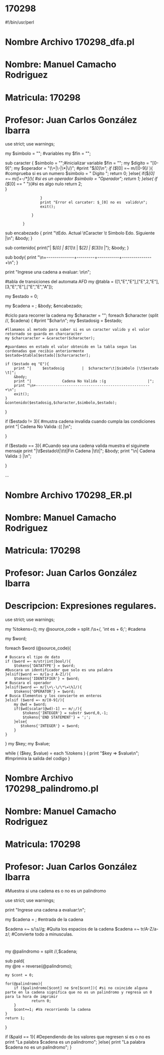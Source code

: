 # 170298
#!/bin/usr/perl

# Nombre Archivo 170298_dfa.pl
# Nombre: Manuel Camacho Rodriguez
# Matricula: 170298
# Profesor: Juan Carlos González Ibarra

use strict;
use warnings;


my $simbolo = ""; #variables
my $fin = "";

sub caracter {
    $simbolo = "";#inicializar variable
    $fin = "";
    my $digito = "[0-9]"; 
    my $operador = "(\+|\-|\*|\/)";
    #print "$_[0]\n";
                if ($_[0] =~  m/[0-9]/ ){ #comprueba si es un numero
                    $simbolo = " Digito ";
                    return 0;
                }else{
                    if($_[0] =~  m/[\+\-\/\*]/){ #si es un operador
                        $simbolo = "Operador";
                        return 1;
                    }else{
                        if ($_[0] == " "){#si es algo nulo
                            return 2;            
                        }
                        
                    }
                    print "Error el carcater: $_[0] no es  valido\n";
                    exit();
                    
                }       
                
            }

sub encabezado {
    print "\tEdo. Actual \tCaracter \t Simbolo  Edo. Siguiente |\n";
    &body;
}

sub contenido{
    print("|     $_[0]        |    $_[1]\t | $_[2]  |       $_[3]\t     |");
    &body;
}

sub body{
    print "\n+--------------+---------+-----------+---------------+\n";
}

print "Ingrese una cadena a evaluar:   \n\n";


#tabla de transiciones del automata AFD
my @tabla = ([1,"E","E"],["E",2,"E"],[3,"E","E"],["E","E","A"]);

my $estado = 0;

my $cadena = <STDIN>;
&body;
&encabezado;

#ciclo para recorrer la cadena
my $character = "";
foreach $character (split //, $cadena) {
    #print "$char\n";
    my $estadosig = $estado;
  
    #llamamos al metodo para saber si es un caracter valido y el valor retornado se guarda en charcaracter
    my $charcaracter = &caracter($character);
    
    #guardamos en estado el valor obtenido en la tabla segun las cordenadas que recibio anteriormente
    $estado=$tabla[$estado][$charcaracter];
    
    if ($estado eq "E"){
        print "|     $estadosig        |  $character\t|$simbolo |\t$estado  \t|";
        &body;
        print "|              Cadena No Valida :(g                   |";
        print "\n+----------------------------------------------------+\n";
        exit();
    }
    &contenido($estadosig,$character,$simbolo,$estado);       
}

if ($estado != 3){ #mustra cadena invalida cuando cumpla las condiciones
    print "|              Cadena No Valida :((                   |\n";

}    

if ($estado == 3){ #Cuando sea una cadena valida muestra el siguinete mensaje
    print "|\t$estado\t|\t\t|Fin Cadena |\t\t|";
    &body;
     print "\n|                Cadena Valida :)                     |\n";

}     


...

# Nombre Archivo 170298_ER.pl
# Nombre: Manuel Camacho Rodriguez
# Matricula: 170298
# Profesor: Juan Carlos González Ibarra
# Descripcion: Expresiones regulares.

use strict;
use warnings;

my %tokens=();
my @source_code =  split /\s+/, 'int es + 6;'; #cadena 

my $word;


foreach $word (@source_code){
    
    # Buscara el tipo de dato
    if ($word =~ m/str|int|bool/){        
		$tokens{'DATATYPE'} = $word;
    #Buscara un identificador que solo es una palabra
    }elsif($word =~ m/[a-z A-Z]/){		       
		$tokens{'IDENTIFIER'} = $word;
    # Buscara el operador
    }elsif($word =~ m/[\+\-\/\*\=\%]/){        
		$tokens{'OPERATOR'} = $word;
    # Busca Elementos y los convierte en enteros   
    }elsif ($word =~ m/[0-9]/){
		my @wd = $word;		 	
		if($wd[scalar(@wd)-1] =~ m/;/){			
			$tokens{'INTEGER'} = substr $word,0,-1;
			$tokens{'END STATEMENT'} = ';';
		}else{			   
		   $tokens{'INTEGER'} = $word;
		}	
	}
}
my $key;
my $value;

while ( ($key, $value) = each %tokens ) {
 print "$key => $value\n"; #Imprimira la salida del codigo
}


# Nombre Archivo 170298_palindromo.pl
# Nombre: Manuel Camacho Rodriguez
# Matricula: 170298
# Profesor: Juan Carlos González Ibarra
#Muestra si una cadena es o no es un palindromo

use strict;
use warnings;

print "Ingrese una cadena a evaluar:\n";

my $cadena = <STDIN>; #entrada de la cadena

$cadena =~ s/\s//g; #Quita los espacios de la cadena
$cadena =~ tr/A-Z/a-z/; #Convierte todo a minusculas.
#
my @palindromo = split //,$cadena;

sub pald{	
	my @re = reverse(@palindromo); 
	
	my $cont = 0;	
	
	for(@palindromo){
		if ($palindromo[$cont] ne $re[$cont]){ #si no coincide alguna parte en la cadena significa que no es un palindromo y regresa un 0 para la hora de imprimir
				return 0;
		}
		$cont+=1; #Va recorriendo la cadena 
	}
	return 1;
}
	
if (&pald == 1){ #Dependiendo de los valores que regresen si es o no es 
	print "La palabra $cadena es un palindromo";
}else{
	print "La palabra $cadena  no es un palindromo";
}
